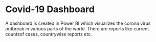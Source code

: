 # Covid-19 Dashboard
A dashboard is created in Power BI which visualizes the corona virus outbreak in various parts of the
world. There are reports like current countsof cases, countrywise reports etc.
